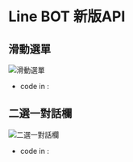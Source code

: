 # Line BOT 新版API

## 滑動選單

![滑動選單](https://i.imgur.com/FpAzzqD.jpg)

- code in : 

## 二選一對話欄

![二選一對話欄](https://developers.line.me/media/messaging-api/messages/confirm.png)

- code in : 
